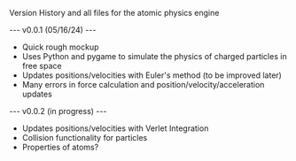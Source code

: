 Version History and all files for the atomic physics engine

--- v0.0.1 (05/16/24) ---
- Quick rough mockup
- Uses Python and pygame to simulate the physics of charged particles in free space
- Updates positions/velocities with Euler's method (to be improved later)
- Many errors in force calculation and position/velocity/acceleration updates

--- v0.0.2 (in progress) ---
- Updates positions/velocities with Verlet Integration
- Collision functionality for particles
- Properties of atoms?
